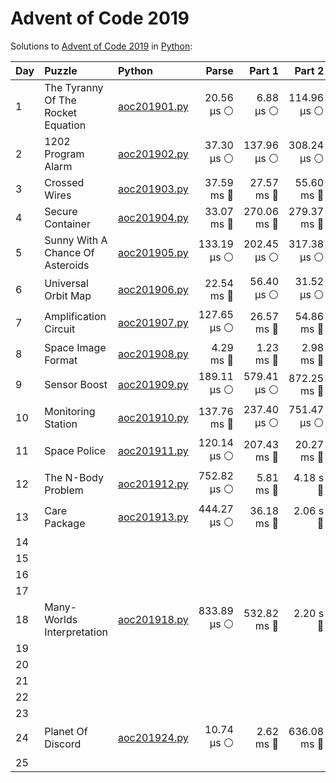 # Advent of Code 2019

Solutions to [Advent of Code 2019](https://adventofcode.com/2019/) in [Python](https://www.python.org/):

| Day  | Puzzle                             | Python                                                             |       Parse |      Part 1 |      Part 2 |       Total |
| :--- | :--------------------------------- | :----------------------------------------------------------------- | ----------: | ----------: | ----------: | ----------: |
| 1    | The Tyranny Of The Rocket Equation | [aoc201901.py](01_the_tyranny_of_the_rocket_equation/aoc201901.py) |  20.56 μs ⚪️ |   6.88 μs ⚪️ | 114.96 μs ⚪️ | 142.40 μs ⚪️ |
| 2    | 1202 Program Alarm                 | [aoc201902.py](02_1202_program_alarm/aoc201902.py)                 |  37.30 μs ⚪️ | 137.96 μs ⚪️ | 308.24 μs ⚪️ | 483.50 μs ⚪️ |
| 3    | Crossed Wires                      | [aoc201903.py](03_crossed_wires/aoc201903.py)                      |  37.59 ms 🔵 |  27.57 ms 🔵 |  55.60 ms 🔵 | 120.76 ms 🔵 |
| 4    | Secure Container                   | [aoc201904.py](04_secure_container/aoc201904.py)                   |  33.07 ms 🔵 | 270.06 ms 🔵 | 279.37 ms 🔵 | 582.50 ms 🔵 |
| 5    | Sunny With A Chance Of Asteroids   | [aoc201905.py](05_sunny_with_a_chance_of_asteroids/aoc201905.py)   | 133.19 μs ⚪️ | 202.45 μs ⚪️ | 317.38 μs ⚪️ | 653.01 μs ⚪️ |
| 6    | Universal Orbit Map                | [aoc201906.py](06_universal_orbit_map/aoc201906.py)                |  22.54 ms 🔵 |  56.40 μs ⚪️ |  31.52 μs ⚪️ |  22.63 ms 🔵 |
| 7    | Amplification Circuit              | [aoc201907.py](07_amplification_circuit/aoc201907.py)              | 127.65 μs ⚪️ |  26.57 ms 🔵 |  54.86 ms 🔵 |  81.56 ms 🔵 |
| 8    | Space Image Format                 | [aoc201908.py](08_space_image_format/aoc201908.py)                 |   4.29 ms 🔵 |   1.23 ms 🔵 |   2.98 ms 🔵 |   8.50 ms 🔵 |
| 9    | Sensor Boost                       | [aoc201909.py](09_sensor_boost/aoc201909.py)                       | 189.11 μs ⚪️ | 579.41 μs ⚪️ | 872.25 ms 🔵 | 873.02 ms 🔵 |
| 10   | Monitoring Station                 | [aoc201910.py](10_monitoring_station/aoc201910.py)                 | 137.76 ms 🔵 | 237.40 μs ⚪️ | 751.47 μs ⚪️ | 138.75 ms 🔵 |
| 11   | Space Police                       | [aoc201911.py](11_space_police/aoc201911.py)                       | 120.14 μs ⚪️ | 207.43 ms 🔵 |  20.27 ms 🔵 | 227.83 ms 🔵 |
| 12   | The N-Body Problem                 | [aoc201912.py](12_the_n-body_problem/aoc201912.py)                 | 752.82 μs ⚪️ |   5.81 ms 🔵 |    4.18 s 🔴 |    4.18 s 🔴 |
| 13   | Care Package                       | [aoc201913.py](13_care_package/aoc201913.py)                       | 444.27 μs ⚪️ |  36.18 ms 🔵 |    2.06 s 🔴 |    2.10 s 🔴 |
| 14   |                                    |                                                                    |             |             |             |             |
| 15   |                                    |                                                                    |             |             |             |             |
| 16   |                                    |                                                                    |             |             |             |             |
| 17   |                                    |                                                                    |             |             |             |             |
| 18   | Many-Worlds Interpretation         | [aoc201918.py](18_many-worlds_interpretation/aoc201918.py)         | 833.89 μs ⚪️ | 532.82 ms 🔵 |    2.20 s 🔴 |    2.73 s 🔴 |
| 19   |                                    |                                                                    |             |             |             |             |
| 20   |                                    |                                                                    |             |             |             |             |
| 21   |                                    |                                                                    |             |             |             |             |
| 22   |                                    |                                                                    |             |             |             |             |
| 23   |                                    |                                                                    |             |             |             |             |
| 24   | Planet Of Discord                  | [aoc201924.py](24_planet_of_discord/aoc201924.py)                  |  10.74 μs ⚪️ |   2.62 ms 🔵 | 636.08 ms 🔵 | 638.72 ms 🔵 |
| 25   |                                    |                                                                    |             |             |             |             |
